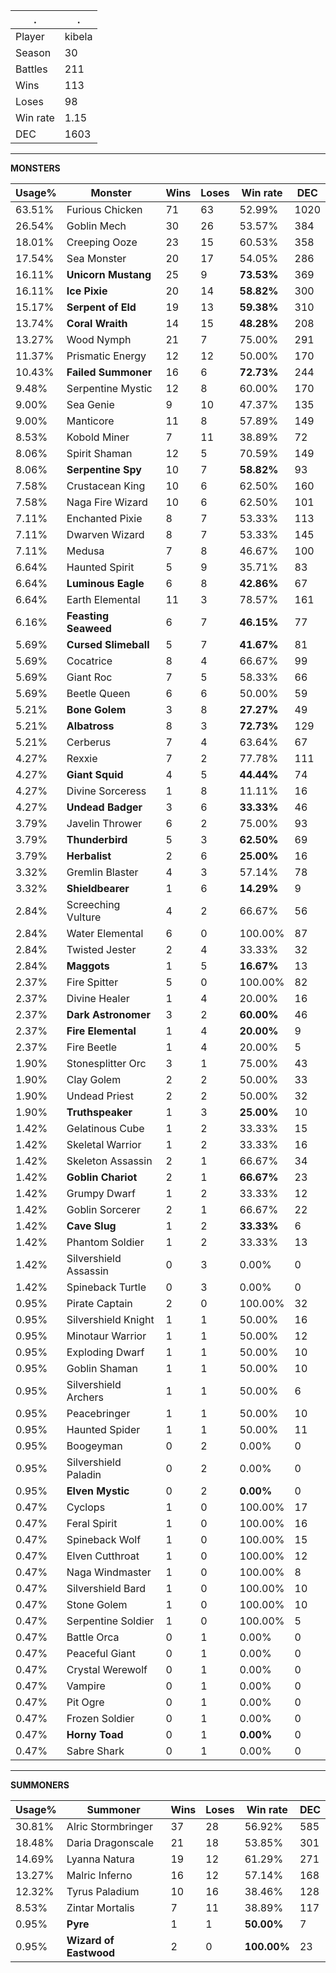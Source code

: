 .|.
|-|-
Player|kibela
Season|30
Battles|211
Wins|113
Loses|98
Win rate|1.15
DEC|1603

---
**MONSTERS**

Usage%|Monster|Wins|Loses|Win rate|DEC|
-|-|-|-|-|-|
63.51%|Furious Chicken|71|63|52.99%|1020|
26.54%|Goblin Mech|30|26|53.57%|384|
18.01%|Creeping Ooze|23|15|60.53%|358|
17.54%|Sea Monster|20|17|54.05%|286|
16.11%|**Unicorn Mustang**|25|9|**73.53%**|369|
16.11%|**Ice Pixie**|20|14|**58.82%**|300|
15.17%|**Serpent of Eld**|19|13|**59.38%**|310|
13.74%|**Coral Wraith**|14|15|**48.28%**|208|
13.27%|Wood Nymph|21|7|75.00%|291|
11.37%|Prismatic Energy|12|12|50.00%|170|
10.43%|**Failed Summoner**|16|6|**72.73%**|244|
9.48%|Serpentine Mystic|12|8|60.00%|170|
9.00%|Sea Genie|9|10|47.37%|135|
9.00%|Manticore|11|8|57.89%|149|
8.53%|Kobold Miner|7|11|38.89%|72|
8.06%|Spirit Shaman|12|5|70.59%|149|
8.06%|**Serpentine Spy**|10|7|**58.82%**|93|
7.58%|Crustacean King|10|6|62.50%|160|
7.58%|Naga Fire Wizard|10|6|62.50%|101|
7.11%|Enchanted Pixie|8|7|53.33%|113|
7.11%|Dwarven Wizard|8|7|53.33%|145|
7.11%|Medusa|7|8|46.67%|100|
6.64%|Haunted Spirit|5|9|35.71%|83|
6.64%|**Luminous Eagle**|6|8|**42.86%**|67|
6.64%|Earth Elemental|11|3|78.57%|161|
6.16%|**Feasting Seaweed**|6|7|**46.15%**|77|
5.69%|**Cursed Slimeball**|5|7|**41.67%**|81|
5.69%|Cocatrice|8|4|66.67%|99|
5.69%|Giant Roc|7|5|58.33%|66|
5.69%|Beetle Queen|6|6|50.00%|59|
5.21%|**Bone Golem**|3|8|**27.27%**|49|
5.21%|**Albatross**|8|3|**72.73%**|129|
5.21%|Cerberus|7|4|63.64%|67|
4.27%|Rexxie|7|2|77.78%|111|
4.27%|**Giant Squid**|4|5|**44.44%**|74|
4.27%|Divine Sorceress|1|8|11.11%|16|
4.27%|**Undead Badger**|3|6|**33.33%**|46|
3.79%|Javelin Thrower|6|2|75.00%|93|
3.79%|**Thunderbird**|5|3|**62.50%**|69|
3.79%|**Herbalist**|2|6|**25.00%**|16|
3.32%|Gremlin Blaster|4|3|57.14%|78|
3.32%|**Shieldbearer**|1|6|**14.29%**|9|
2.84%|Screeching Vulture|4|2|66.67%|56|
2.84%|Water Elemental|6|0|100.00%|87|
2.84%|Twisted Jester|2|4|33.33%|32|
2.84%|**Maggots**|1|5|**16.67%**|13|
2.37%|Fire Spitter|5|0|100.00%|82|
2.37%|Divine Healer|1|4|20.00%|16|
2.37%|**Dark Astronomer**|3|2|**60.00%**|46|
2.37%|**Fire Elemental**|1|4|**20.00%**|9|
2.37%|Fire Beetle|1|4|20.00%|5|
1.90%|Stonesplitter Orc|3|1|75.00%|43|
1.90%|Clay Golem|2|2|50.00%|33|
1.90%|Undead Priest|2|2|50.00%|32|
1.90%|**Truthspeaker**|1|3|**25.00%**|10|
1.42%|Gelatinous Cube|1|2|33.33%|15|
1.42%|Skeletal Warrior|1|2|33.33%|16|
1.42%|Skeleton Assassin|2|1|66.67%|34|
1.42%|**Goblin Chariot**|2|1|**66.67%**|23|
1.42%|Grumpy Dwarf|1|2|33.33%|12|
1.42%|Goblin Sorcerer|2|1|66.67%|22|
1.42%|**Cave Slug**|1|2|**33.33%**|6|
1.42%|Phantom Soldier|1|2|33.33%|13|
1.42%|Silvershield Assassin|0|3|0.00%|0|
1.42%|Spineback Turtle|0|3|0.00%|0|
0.95%|Pirate Captain|2|0|100.00%|32|
0.95%|Silvershield Knight|1|1|50.00%|16|
0.95%|Minotaur Warrior|1|1|50.00%|12|
0.95%|Exploding Dwarf|1|1|50.00%|10|
0.95%|Goblin Shaman|1|1|50.00%|10|
0.95%|Silvershield Archers|1|1|50.00%|6|
0.95%|Peacebringer|1|1|50.00%|10|
0.95%|Haunted Spider|1|1|50.00%|11|
0.95%|Boogeyman|0|2|0.00%|0|
0.95%|Silvershield Paladin|0|2|0.00%|0|
0.95%|**Elven Mystic**|0|2|**0.00%**|0|
0.47%|Cyclops|1|0|100.00%|17|
0.47%|Feral Spirit|1|0|100.00%|16|
0.47%|Spineback Wolf|1|0|100.00%|15|
0.47%|Elven Cutthroat|1|0|100.00%|12|
0.47%|Naga Windmaster|1|0|100.00%|8|
0.47%|Silvershield Bard|1|0|100.00%|10|
0.47%|Stone Golem|1|0|100.00%|10|
0.47%|Serpentine Soldier|1|0|100.00%|5|
0.47%|Battle Orca|0|1|0.00%|0|
0.47%|Peaceful Giant|0|1|0.00%|0|
0.47%|Crystal Werewolf|0|1|0.00%|0|
0.47%|Vampire|0|1|0.00%|0|
0.47%|Pit Ogre|0|1|0.00%|0|
0.47%|Frozen Soldier|0|1|0.00%|0|
0.47%|**Horny Toad**|0|1|**0.00%**|0|
0.47%|Sabre Shark|0|1|0.00%|0|

---
**SUMMONERS**

Usage%|Summoner|Wins|Loses|Win rate|DEC|
-|-|-|-|-|-|
30.81%|Alric Stormbringer|37|28|56.92%|585|
18.48%|Daria Dragonscale|21|18|53.85%|301|
14.69%|Lyanna Natura|19|12|61.29%|271|
13.27%|Malric Inferno|16|12|57.14%|168|
12.32%|Tyrus Paladium|10|16|38.46%|128|
8.53%|Zintar Mortalis|7|11|38.89%|117|
0.95%|**Pyre**|1|1|**50.00%**|7|
0.95%|**Wizard of Eastwood**|2|0|**100.00%**|23|
